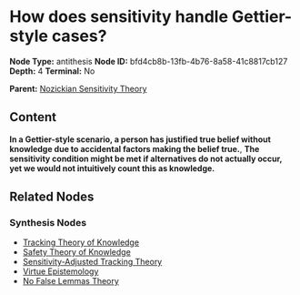 # How does sensitivity handle Gettier-style cases?

**Node Type:** antithesis
**Node ID:** bfd4cb8b-13fb-4b76-8a58-41c8817cb127
**Depth:** 4
**Terminal:** No

**Parent:** [Nozickian Sensitivity Theory](nozickian-sensitivity-theory-synthesis-4f3caf1a-71e0-45e5-8ff5-4a30f0960284.md)

## Content

**In a Gettier-style scenario, a person has justified true belief without knowledge due to accidental factors making the belief true.**, **The sensitivity condition might be met if alternatives do not actually occur, yet we would not intuitively count this as knowledge.**

## Related Nodes

### Synthesis Nodes

- [Tracking Theory of Knowledge](tracking-theory-of-knowledge-synthesis-d038ba02-a625-4cf9-acc0-7fe0f5c2c8c5.md)
- [Safety Theory of Knowledge](safety-theory-of-knowledge-synthesis-37df3096-0638-4c75-90d1-128883834b7e.md)
- [Sensitivity-Adjusted Tracking Theory](sensitivity-adjusted-tracking-theory-synthesis-7f89c950-a823-4f6b-9a3f-8a65bc80f5b1.md)
- [Virtue Epistemology](virtue-epistemology-synthesis-09889fe1-cd80-42b8-b073-a6a6b6663cef.md)
- [No False Lemmas Theory](no-false-lemmas-theory-synthesis-0f66766a-4080-46be-9c9d-2d3824e804e6.md)
